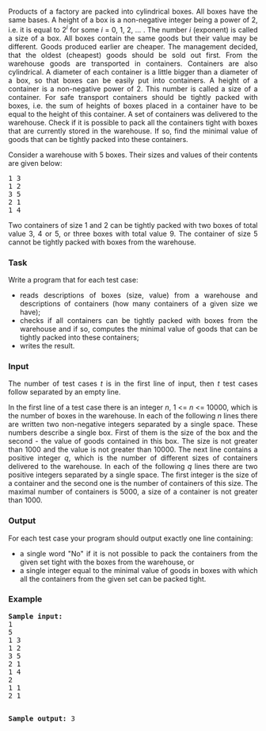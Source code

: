 <p align="justify">Products of a factory are packed into cylindrical boxes. All boxes have the same bases. A height of a box is a non-negative integer being a power of 2, i.e. it is equal to 2<i><sup>i</sup></i> for some <i>i</i> = 0, 1, 2, ... . The number <i>i</i> (exponent) is called a size of a box. All boxes contain the same goods but their value may be different. Goods produced earlier are cheaper. The management decided, that the oldest (cheapest) goods should be sold out first. From the warehouse goods are transported in containers. Containers are also cylindrical. A diameter of each container is a little bigger than a diameter of a box, so that boxes can be easily put into containers. A height of a container is a non-negative power of 2. This number is called a size of a container. For safe transport containers should be tightly packed with boxes, i.e. the sum of heights of boxes placed in a container have to be equal to the height of this container. A set of containers was delivered to the warehouse. Check if it is possible to pack all the containers tight with boxes that are currently stored in the warehouse. If so, find the minimal value of goods that can be tightly packed into these containers. </p>

<p align="justify">Consider a warehouse with 5 boxes. Their sizes and values of their contents are given below: </p>
<pre>1 3
1 2
3 5
2 1
1 4
</pre>
<p align="justify">Two containers of size 1 and 2 can be tightly packed with two boxes of total value 3, 4 or 5, or three boxes with total value 9. The container of size 5 cannot be tightly packed with boxes from the warehouse. </p>

<h3>Task</h3>
<p align="justify">Write a program that for each test case:</p>
<div align="justify">
<ul align="justify">
        <li align="justify">reads descriptions of boxes (size, value) from a warehouse and descriptions of containers (how many containers of a given size we have); </li>
        <li align="justify">checks if all containers can be tightly packed with boxes from the warehouse and if so, computes the minimal value of goods that can be tightly packed into these containers; </li>
        <li align="justify">writes the result. </li>
</ul></div>

<h3>Input</h3>
<p align="justify">The number of test cases <i>t</i> is in the first line of input, then <i>t</i> test cases follow separated by an empty line.</p>
<p align="justify">In the first line of a test case there is an integer <i>n</i>, 1 &lt;= <i>n</i> &lt;= 10000, which is the number of boxes in the warehouse. In each of the following <i>n</i> lines there are written two non-negative integers separated by a single space. These numbers describe a single box. First of them is the size of the box and the second - the value of goods contained in this box. The size is not greater than 1000 and the value is not greater than 10000. The next line contains a positive integer <i>q</i>, which is the number of different sizes of containers delivered to the warehouse. In each of the following <i>q</i> lines there are two positive integers separated by a single space. The first integer is the size of a container and the second one is the number of containers of this size. The maximal number of containers is 5000, a size of a container is not greater than 1000. </p>

<h3>Output</h3>
<p align="justify">For each test case your program should output exactly one line containing:</p>
<div align="justify"><ul>
        <li align="justify">a single word "No" if it is not possible to pack the containers from the given set tight with the boxes from the warehouse, or </li>
        <li align="justify">a single integer equal to the minimal value of goods in boxes with which all the containers from the given set can be packed tight. </li>
</ul></div>

<h3>Example</h3>
<pre><b><tt>Sample input:</tt></b>
1
5
1 3
1 2
3 5
2 1
1 4
2
1 1
2 1

<b><tt>Sample output:</tt></b>
3
</pre>